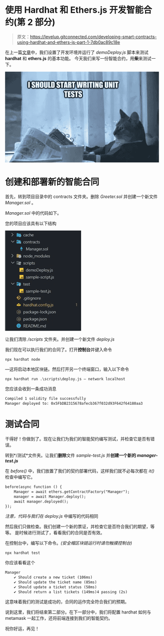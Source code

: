 # 使用 Hardhat 和 Ethers.js 开发智能合约(第 2 部分)

> 原文：<https://levelup.gitconnected.com/developing-smart-contracts-using-hardhat-and-ethers-js-part-1-7db0ac89c18e>

在上一篇[文章](https://medium.com/@kumancev1/developing-smart-contracts-using-hardhat-and-ethers-part-1-4a393261d4df)中，我们设置了开发环境并运行了 *demoDeploy.js* 脚本来测试 **hardhat** 和 **ethers.js** 的基本功能。
今天我们来写一份智能合约，用**柴**来测试一下。

![](img/b3161a239f6876096713ccf5e44117d2.png)

# 创建和部署新的智能合同

首先，转到项目目录中的 contracts 文件夹。删除 *Greeter.sol* 并创建一个新文件 *Manager.sol* 。

*Manager.sol* 中的代码如下。

您的项目应该具有以下结构

![](img/69667b7e57b84900817dd1ed90b2a995.png)

让我们清除 */scripts* 文件夹。并创建一个新文件 *deploy.js*

我们现在可以执行我们的合同了。打开**控制台**并键入命令

```
npx hardhat node
```

—这将启动本地区块链。然后打开另一个终端窗口，输入以下命令

```
npx hardhat run .\scripts\deploy.js — network localhost
```

您应该会收到一条成功消息

```
Compiled 1 solidity file successfully
Manager deployed to: 0x5FbDB2315678afecb367f032d93F642f64180aa3
```

# 测试合同

干得好！你做到了。现在让我们为我们的智能契约编写测试，并检查它是否有错误。

转到*/测试*文件夹。让我们**删除**文件
*sample-test.js* 并**创建一个新的 *manager-test.js***

在 *before()* 中，我们放置了我们的契约部署代码，这样我们就不必每次都在 *it()* 检查中编写它。

```
before(async function () {
    Manager = await ethers.getContractFactory("Manager");
    manager = await Manager.deploy();
    await manager.deployed();  
});
```

*注意，代码与我们在 deploy.js* 中编写的代码相同

然后我们只做检查。我们创建一个新的票证，并检查它是否符合我们的期望，等等。
是时候进行测试了，看看我们的合同是否有效。

在控制台中，编写以下命令。*(安全帽区块链运行时请勿触摸控制台)*

```
npx hardhat test
```

你应该看看这个

```
Manager
    ✔️ Should create a new ticket (106ms)
    ✔️ Should update the ticket name (85ms)
    ✔️ Should update a ticket status (58ms)
    ✔️ Should return a list tickets (149ms)4 passing (2s)
```

这意味着我们的测试是成功的，合同的运作完全符合我们的预期。

说到这里，我们将结束第二部分。在下一部分中，我们将配置 hardhat 如何与 metamask 一起工作，还将前端连接到我们的智能契约。

祝你好运，再见！